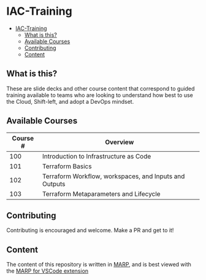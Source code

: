 # IAC-Training

- [IAC-Training](#iac-training)
  - [What is this?](#what-is-this)
  - [Available Courses](#available-courses)
  - [Contributing](#contributing)
  - [Content](#content)

## What is this?

These are slide decks and other course content that correspond to guided training available to teams who are looking to understand how best to use the Cloud, Shift-left, and adopt a DevOps mindset.

## Available Courses

| Course # | Overview |
|---|---|
| 100 | Introduction to Infrastructure as Code |
| 101 | Terraform Basics |
| 102 | Terraform Workflow, workspaces, and Inputs and Outputs |
| 103 | Terraform Metaparameters and Lifecycle |

## Contributing

Contributing is encouraged and welcome.  Make a PR and get to it!

## Content

The content of this repository is written in [MARP](https://github.com/marp-team/marp), and is best viewed with the [MARP for VSCode extension](https://marketplace.visualstudio.com/items?itemName=marp-team.marp-vscode)
